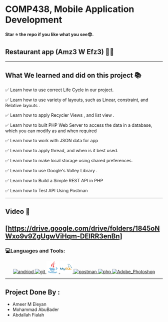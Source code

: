 # COMP438, Mobile Application Development
#### Star ⭐ the repo if you like what you see😎.
 
## Restaurant app (Amz3 W Efz3) 🍔🍔





-------------------------------------------------------

## What We learned and did on this project 📚
✅ Learn how to use correct Life Cycle in our project.

✅ Learn how to use variety of layouts, such as Linear, constraint, and Relative layouts .

✅ Learn how to apply Recycler Views , and list view .

✅ Learn how to built PHP Web Server to access the data in a database, which you can modify as and when required

✅ Learn how to work with JSON data for app

✅ Learn how to apply thread, and when is it best used.

✅ Learn how to make local storage using shared preferences.

✅ Learn how to use Google's Volley Library .

✅  Learn how to Build a Simple REST API in PHP

✅  Learn how to Test API Using Postman

----------------------------------------------------------
## Video 📸
[https://drive.google.com/drive/folders/1845oNWxo9v9ZgUgwViHqm-DElRR3enBn]
----------------------------------------------------------
<h3 align="left">💻Languages and Tools:</h3>
<p align="center"> <a href="https://developer.android.com/" target="_blank" rel="noreferrer"> <img src="https://freeiconshop.com/wp-content/uploads/edd/android-flat.png" alt="andriod" width="40" height="40"/> </a> <a href="https://git-scm.com/" target="_blank" rel="noreferrer"> <img src="https://www.vectorlogo.zone/logos/git-scm/git-scm-icon.svg" alt="git" width="40" height="40"/> </a> <a href="https://www.java.com" target="_blank" rel="noreferrer"> <img src="https://raw.githubusercontent.com/devicons/devicon/master/icons/java/java-original.svg" alt="java" width="40" height="40"/> </a> <a href="https://www.mysql.com/" target="_blank" rel="noreferrer"> <img src="https://raw.githubusercontent.com/devicons/devicon/master/icons/mysql/mysql-original-wordmark.svg" alt="mysql" width="40" height="40"/> </a> <a href="https://postman.com" target="_blank" rel="noreferrer"> <img src="https://www.vectorlogo.zone/logos/getpostman/getpostman-icon.svg" alt="postman" width="40" height="40"/> </a>  <a href="https://www.php.net/" target="_blank" rel="noreferrer"> <img src="https://iconape.com/wp-content/png_logo_vector/elephpant-mascot-php-logo.png" alt="php" width="40" height="40"/> </a> 
<a href="https://www.adobe.com/products/photoshop.html" target="_blank" rel="noreferrer"> <img src="https://upload.wikimedia.org/wikipedia/commons/thumb/a/af/Adobe_Photoshop_CC_icon.svg/512px-Adobe_Photoshop_CC_icon.svg.png" alt="Adobe_Photoshop" width="40" height="40"/> </a>
</p>

--------------------------------------------------------

## Project Done By : 
 - Ameer M Eleyan
 - Mohammad AbuBader
 - Abdallah Fialah






